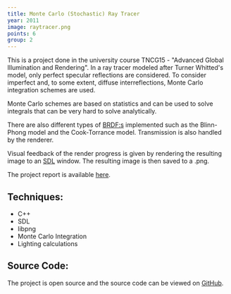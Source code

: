 ```yaml
---
title: Monte Carlo (Stochastic) Ray Tracer
year: 2011
image: raytracer.png
points: 6
group: 2
---
```


This is a project done in the university course TNCG15 - "Advanced Global Illumination and Rendering". 
In a ray tracer modeled after Turner Whitted's model, only perfect specular reflections are considered.
To consider imperfect and, to some extent, diffuse interreflections, Monte Carlo integration schemes
are used.

Monte Carlo schemes are based on statistics and can be used to solve integrals that can be very hard
to solve analytically.

There are also different types of 
<a href="http://en.wikipedia.org/wiki/Bidirectional_reflectance_distribution_function" rel="external">BRDF:s</a> 
implemented such as the Blinn-Phong model and the Cook-Torrance model. Transmission is also handled by the
renderer.

Visual feedback of the render progress is given by rendering the resulting image to an 
<a href="http://libsdl.org/" rel="external">SDL</a> window. The resulting image
is then saved to a .png.

The project report is available <a href="https://github.com/downloads/abbec/flaXx/report.pdf">here</a>.

## Techniques: ##
- C++
- SDL
- libpng
- Monte Carlo Integration
- Lighting calculations

## Source Code: ##
The project is open source and the source code can be viewed on 
<a href="https://github.com/abbec/flaXx" rel="external">GitHub</a>.
